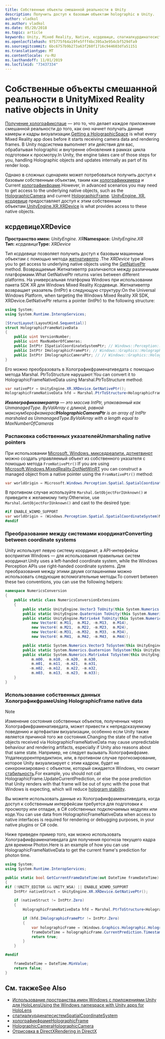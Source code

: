 ```yaml
---
title: Собственные объекты смешанной реальности в Unity
description: Получить доступ к базовым объектам holographic в Unity.
author: vladkol
ms.author: vladkol
ms.date: 05/20/2018
ms.topic: article
keywords: Unity, Mixed Reality, Native, ксрдевице, спатиалкурдинатесистем, холографикфраме, холографиккамера, испатиалкурдинатесистем, iholographicframe, iholographiccamera, getnativeptr
ms.openlocfilehash: 975775f64a19fe5fff4bc395a3e954cbf529dfa9
ms.sourcegitcommit: 6bc6757b9b273a63f260f1716c944603dfa51151
ms.translationtype: MT
ms.contentlocale: ru-RU
ms.lasthandoff: 11/01/2019
ms.locfileid: "73437334"
---
```

# <a name="mixed-reality-native-objects-in-unity"></a><span data-ttu-id="ec30e-104">Собственные объекты смешанной реальности в Unity</span><span class="sxs-lookup"><span data-stu-id="ec30e-104">Mixed Reality native objects in Unity</span></span>

<span data-ttu-id="ec30e-105">[Получение холографикспаце](getting-a-holographicspace.md) — это то, что делает каждое приложение смешанной реальности до того, как оно начнет получать данные камеры и кадры визуализации.</span><span class="sxs-lookup"><span data-stu-id="ec30e-105">[Getting a HolographicSpace](getting-a-holographicspace.md) is what every Mixed Reality app does before it starts receiving camera data and rendering frames.</span></span> <span data-ttu-id="ec30e-106">В Unity подсистема выполняет эти действия для вас, обрабатывая holographic и внутренне обновления в рамках цикла подготовки к просмотру.</span><span class="sxs-lookup"><span data-stu-id="ec30e-106">In Unity, the engine takes care of those steps for you, handling Holographic objects and updates internally as part of its render loop.</span></span>

<span data-ttu-id="ec30e-107">Однако в сложных сценариях может потребоваться получить доступ к базовым собственным объектам, таким как <a href="https://docs.microsoft.com/uwp/api/windows.graphics.holographic.holographiccamera" target="_blank">холографиккамера</a> и Current <a href="https://docs.microsoft.com/uwp/api/windows.graphics.holographic.holographicframe" target="_blank">холографикфраме</a>.</span><span class="sxs-lookup"><span data-stu-id="ec30e-107">However, in advanced scenarios you may need to get access to the underlying native objects, such as the <a href="https://docs.microsoft.com/uwp/api/windows.graphics.holographic.holographiccamera" target="_blank">HolographicCamera</a> and current <a href="https://docs.microsoft.com/uwp/api/windows.graphics.holographic.holographicframe" target="_blank">HolographicFrame</a>.</span></span> <span data-ttu-id="ec30e-108"><a href="https://docs.unity3d.com/ScriptReference/XR.XRDevice.html" target="_blank">UnityEngine. XR. ксрдевице</a> предоставляет доступ к этим собственным объектам.</span><span class="sxs-lookup"><span data-stu-id="ec30e-108"><a href="https://docs.unity3d.com/ScriptReference/XR.XRDevice.html" target="_blank">UnityEngine.XR.XRDevice</a> is what provides access to these native objects.</span></span>

## <a name="xrdevice"></a><span data-ttu-id="ec30e-109">ксрдевице</span><span class="sxs-lookup"><span data-stu-id="ec30e-109">XRDevice</span></span> 

<span data-ttu-id="ec30e-110">**Пространство имен:** *UnityEngine. XR*</span><span class="sxs-lookup"><span data-stu-id="ec30e-110">**Namespace:** *UnityEngine.XR*</span></span><br>
<span data-ttu-id="ec30e-111">**Тип:** *ксрдевице*</span><span class="sxs-lookup"><span data-stu-id="ec30e-111">**Type:** *XRDevice*</span></span>

<span data-ttu-id="ec30e-112">Тип *ксрдевице* позволяет получить доступ к базовым машинным объектам с помощью метода <a href="https://docs.unity3d.com/ScriptReference/XR.XRDevice.GetNativePtr.html" target="_blank">жетнативептр</a> .</span><span class="sxs-lookup"><span data-stu-id="ec30e-112">The *XRDevice* type allows you to get access to underlying native objects using the <a href="https://docs.unity3d.com/ScriptReference/XR.XRDevice.GetNativePtr.html" target="_blank">GetNativePtr</a> method.</span></span> <span data-ttu-id="ec30e-113">Возвращаемые Жетнативептр различаются между различными платформами.</span><span class="sxs-lookup"><span data-stu-id="ec30e-113">What GetNativePtr returns varies between different platforms.</span></span> <span data-ttu-id="ec30e-114">На универсальная платформа Windows при использовании пакета SDK XR для Windows Mixed Reality Ксрдевице. Жетнативептр возвращает указатель (IntPtr) в следующую структуру:</span><span class="sxs-lookup"><span data-stu-id="ec30e-114">On the Universal Windows Platform, when targeting the Windows Mixed Reality XR SDK, XRDevice.GetNativePtr returns a pointer (IntPtr) to the following structure:</span></span> 

```cs
using System;
using System.Runtime.InteropServices;

[StructLayout(LayoutKind.Sequential)]
struct HolographicFrameNativeData
{
    public uint VersionNumber;
    public uint MaxNumberOfCameras;
    public IntPtr ISpatialCoordinateSystemPtr; // Windows::Perception::Spatial::ISpatialCoordinateSystem
    public IntPtr IHolographicFramePtr; // Windows::Graphics::Holographic::IHolographicFrame 
    public IntPtr IHolographicCameraPtr; // // Windows::Graphics::Holographic::IHolographicCamera
}
```
<span data-ttu-id="ec30e-115">Его можно преобразовать в Холографикфраменативедата с помощью метода Marshal. PtrToStructure нарушают:</span><span class="sxs-lookup"><span data-stu-id="ec30e-115">You can convert it to HolographicFrameNativeData using Marshal.PtrToStructure method:</span></span>
```cs
var nativePtr = UnityEngine.XR.XRDevice.GetNativePtr();
HolographicFrameNativeData hfd = Marshal.PtrToStructure<HolographicFrameNativeData>(nativePtr);
```
<span data-ttu-id="ec30e-116">***Ихолографиккамераптр** — это массив IntPtr, упакованный как UnmanagedType. ByValArray с длиной, равной макснумберофкамерас*</span><span class="sxs-lookup"><span data-stu-id="ec30e-116">***IHolographicCameraPtr** is an array of IntPtr marshaled as UnmanagedType.ByValArray with a length equal to MaxNumberOfCameras*</span></span> 

### <a name="unmarshaling-native-pointers"></a><span data-ttu-id="ec30e-117">Распаковка собственных указателей</span><span class="sxs-lookup"><span data-stu-id="ec30e-117">Unmarshaling native pointers</span></span>

<span data-ttu-id="ec30e-118">При использовании [Microsoft. Windows. микседреалити. дотнетвинрт](https://www.nuget.org/packages/Microsoft.Windows.MixedReality.DotNetWinRT) можно создать управляемый объект из собственного указателя с помощью метода `FromNativePtr()`:</span><span class="sxs-lookup"><span data-stu-id="ec30e-118">If you are using [Microsoft.Windows.MixedReality.DotNetWinRT](https://www.nuget.org/packages/Microsoft.Windows.MixedReality.DotNetWinRT) you can construct a managed object from a native pointer using the `FromNativePtr()` method:</span></span>

```cs
var worldOrigin = Microsoft.Windows.Perception.Spatial.SpatialCoordinateSystem.FromNativePtr(hfd.ISpatialCoordinateSystemPtr);
```

<span data-ttu-id="ec30e-119">В противном случае используйте `Marshal.GetObjectForIUnknown()` и приведите к желаемому типу:</span><span class="sxs-lookup"><span data-stu-id="ec30e-119">Otherwise, use `Marshal.GetObjectForIUnknown()` and cast to the desired type:</span></span>

```cs
#if ENABLE_WINMD_SUPPORT
var worldOrigin = (Windows.Perception.Spatial.SpatialCoordinateSystem)Marshal.GetObjectForIUnknown(hfd.ISpatialCoordinateSystemPtr);
#endif
```

### <a name="converting-between-coordinate-systems"></a><span data-ttu-id="ec30e-120">Преобразование между системами координат</span><span class="sxs-lookup"><span data-stu-id="ec30e-120">Converting between coordinate systems</span></span>

<span data-ttu-id="ec30e-121">Unity использует левую систему координат, а API-интерфейсы восприятия Windows — для использования правильных систем координат.</span><span class="sxs-lookup"><span data-stu-id="ec30e-121">Unity uses a left-handed coordinate system, while the Windows Perception APIs use right-handed coordinate systems.</span></span> <span data-ttu-id="ec30e-122">Для преобразования между этими двумя соглашениями можно использовать следующие вспомогательные методы:</span><span class="sxs-lookup"><span data-stu-id="ec30e-122">To convert between these two conventions, you can use the following helpers:</span></span>

```cs
namespace NumericsConversion
{
    public static class NumericsConversionExtensions
    {
        public static UnityEngine.Vector3 ToUnity(this System.Numerics.Vector3 v) => new UnityEngine.Vector3(v.X, v.Y, -v.Z);
        public static UnityEngine.Quaternion ToUnity(this System.Numerics.Quaternion q) => new UnityEngine.Quaternion(-q.X, -q.Y, q.Z, q.W);
        public static UnityEngine.Matrix4x4 ToUnity(this System.Numerics.Matrix4x4 m) => new UnityEngine.Matrix4x4(
            new Vector4( m.M11,  m.M12, -m.M13,  m.M14),
            new Vector4( m.M21,  m.M22, -m.M23,  m.M24),
            new Vector4(-m.M31, -m.M32,  m.M33, -m.M34),
            new Vector4( m.M41,  m.M42, -m.M43,  m.M44));

        public static System.Numerics.Vector3 ToSystem(this UnityEngine.Vector3 v) => new System.Numerics.Vector3(v.x, v.y, -v.z);
        public static System.Numerics.Quaternion ToSystem(this UnityEngine.Quaternion q) => new System.Numerics.Quaternion(-q.x, -q.y, q.z, q.w);
        public static System.Numerics.Matrix4x4 ToSystem(this UnityEngine.Matrix4x4 m) => new System.Numerics.Matrix4x4(
            m.m00,  m.m10, -m.m20,  m.m30,
            m.m01,  m.m11, -m.m21,  m.m31,
           -m.m02, -m.m12,  m.m22, -m.m32,
            m.m03,  m.m13, -m.m23,  m.m33);
    }
}
```

### <a name="using-holographicframe-native-data"></a><span data-ttu-id="ec30e-123">Использование собственных данных Холографикфраме</span><span class="sxs-lookup"><span data-stu-id="ec30e-123">Using HolographicFrame native data</span></span>

> [!NOTE]
> <span data-ttu-id="ec30e-124">Изменение состояния собственных объектов, полученных через Холографикфраменативедата, может привести к непредсказуемому поведению и артефактам визуализации, особенно если Unity также является причиной того же состояния.</span><span class="sxs-lookup"><span data-stu-id="ec30e-124">Changing the state of the native objects received via HolographicFrameNativeData may cause unpredictable behaviour and rendering artifacts, especially if Unity also reasons about that same state.</span></span>  <span data-ttu-id="ec30e-125">Например, не следует вызывать Холографикфраме. Упдатекуррентпредиктион, или, в противном случае прогнозирование, которое Unity визуализирует с этим кадром, будет не синхронизировано с объектом, который ожидается Windows, что снизит [стабильность](hologram-stability.md).</span><span class="sxs-lookup"><span data-stu-id="ec30e-125">For example, you should not call HolographicFrame.UpdateCurrentPrediction, or else the pose prediction that Unity renders with that frame will be out of sync with the pose that Windows is expecting, which will reduce [hologram stability](hologram-stability.md).</span></span>

<span data-ttu-id="ec30e-126">Вы можете использовать данные из Холографикфраменативедата, когда доступ к собственным интерфейсам требуется для подготовки к просмотру или отладке, в C# собственных подключаемых модулях или коде.</span><span class="sxs-lookup"><span data-stu-id="ec30e-126">You can use data from HolographicFrameNativeData when access to native interfaces is required for rendering or debugging purposes, in your native plugins or C# code.</span></span> 

<span data-ttu-id="ec30e-127">Ниже приведен пример того, как можно использовать Холографикфраменативедата для получения прогноза текущего кадра для времени Photon.</span><span class="sxs-lookup"><span data-stu-id="ec30e-127">Here is an example of how you can use HolographicFrameNativeData to get the current frame's prediction for photon time.</span></span> 
```cs
using System;
using System.Runtime.InteropServices;

public static bool GetCurrentFrameDateTime(out DateTime frameDateTime)
{
#if (!UNITY_EDITOR && UNITY_WSA) || ENABLE_WINMD_SUPPORT
    IntPtr nativeStruct = UnityEngine.XR.XRDevice.GetNativePtr();

    if (nativeStruct != IntPtr.Zero)
    {
        HolographicFrameNativeData hfd = Marshal.PtrToStructure<HolographicFrameNativeData>(nativeStruct);

        if (hfd.IHolographicFramePtr != IntPtr.Zero)
        {
            var holographicFrame = (Windows.Graphics.Holographic.HolographicFrame)Marshal.GetObjectForIUnknown(hfd.IHolographicFramePtr);
            frameDateTime = holographicFrame.CurrentPrediction.Timestamp.TargetTime.DateTime;
            return true;
        }
    }

#endif

    frameDateTime = DateTime.MinValue;
    return false;
}

```

## <a name="see-also"></a><span data-ttu-id="ec30e-128">См. также</span><span class="sxs-lookup"><span data-stu-id="ec30e-128">See Also</span></span>
* [<span data-ttu-id="ec30e-129">Использование пространства имен Windows с приложениями Unity для HoloLens</span><span class="sxs-lookup"><span data-stu-id="ec30e-129">Using the Windows namespace with Unity apps for HoloLens</span></span>](using-the-windows-namespace-with-unity-apps-for-hololens.md)
* <span data-ttu-id="ec30e-130"><a href="https://docs.microsoft.com/uwp/api/windows.perception.spatial.spatialcoordinatesystem" target="_blank">спатиалкурдинатесистем</a></span><span class="sxs-lookup"><span data-stu-id="ec30e-130"><a href="https://docs.microsoft.com/uwp/api/windows.perception.spatial.spatialcoordinatesystem" target="_blank">SpatialCoordinateSystem</a></span></span>
* <span data-ttu-id="ec30e-131"><a href="https://docs.microsoft.com/uwp/api/windows.graphics.holographic.holographicframe" target="_blank">холографикфраме</a></span><span class="sxs-lookup"><span data-stu-id="ec30e-131"><a href="https://docs.microsoft.com/uwp/api/windows.graphics.holographic.holographicframe" target="_blank">HolographicFrame</a></span></span>
* <span data-ttu-id="ec30e-132"><a href="https://docs.microsoft.com/uwp/api/windows.graphics.holographic.holographiccamera" target="_blank">HolographicCamera</a></span><span class="sxs-lookup"><span data-stu-id="ec30e-132"><a href="https://docs.microsoft.com/uwp/api/windows.graphics.holographic.holographiccamera" target="_blank">HolographicCamera</a></span></span>
* [<span data-ttu-id="ec30e-133">Отрисовка в DirectX</span><span class="sxs-lookup"><span data-stu-id="ec30e-133">Rendering in DirectX</span></span>](rendering-in-directx.md)
